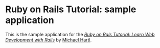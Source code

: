 # Ruby on Rails Tutorial: sample application

This is the sample application for the
[*Ruby on Rals Tutorial:
Learn Web Development with Rails*](http://www.railstutorial.org/)
by [Michael Hartl](http://www.michaelhartl.com).